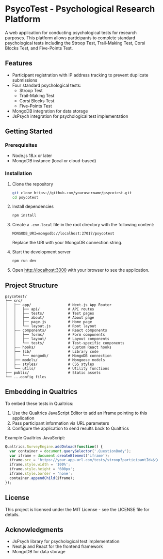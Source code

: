 # PsycoTest - Psychological Research Platform

A web application for conducting psychological tests for research purposes. This platform allows participants to complete standard psychological tests including the Stroop Test, Trail-Making Test, Corsi Blocks Test, and Five-Points Test.

## Features

- Participant registration with IP address tracking to prevent duplicate submissions
- Four standard psychological tests:
  - Stroop Test
  - Trail-Making Test
  - Corsi Blocks Test
  - Five-Points Test
- MongoDB integration for data storage
- JsPsych integration for psychological test implementation

## Getting Started

### Prerequisites

- Node.js 18.x or later
- MongoDB instance (local or cloud-based)

### Installation

1. Clone the repository
   ```bash
   git clone https://github.com/yourusername/psycotest.git
   cd psycotest
   ```

2. Install dependencies
   ```bash
   npm install
   ```

3. Create a `.env.local` file in the root directory with the following content:
   ```
   MONGODB_URI=mongodb://localhost:27017/psycotest
   ```
   Replace the URI with your MongoDB connection string.

4. Start the development server
   ```bash
   npm run dev
   ```

5. Open [http://localhost:3000](http://localhost:3000) with your browser to see the application.

## Project Structure

```
psycotest/
├── src/
│   ├── app/                 # Next.js App Router
│   │   ├── api/             # API routes
│   │   ├── tests/           # Test pages
│   │   ├── about/           # About page
│   │   ├── page.js          # Home page
│   │   └── layout.js        # Root layout
│   ├── components/          # React components
│   │   ├── forms/           # Form components
│   │   ├── layout/          # Layout components
│   │   └── tests/           # Test-specific components
│   ├── hooks/               # Custom React hooks
│   ├── lib/                 # Library code
│   │   └── mongodb/         # MongoDB connection
│   ├── models/              # Mongoose models
│   ├── styles/              # CSS styles
│   └── utils/               # Utility functions
├── public/                  # Static assets
└── ...config files
```

## Embedding in Qualtrics

To embed these tests in Qualtrics:

1. Use the Qualtrics JavaScript Editor to add an iframe pointing to this application
2. Pass participant information via URL parameters
3. Configure the application to send results back to Qualtrics

Example Qualtrics JavaScript:
```javascript
Qualtrics.SurveyEngine.addOnload(function() {
  var container = document.querySelector('.QuestionBody');
  var iframe = document.createElement('iframe');
  iframe.src = 'https://your-app-url.com/tests/stroop?participantId=${e://Field/participantId}';
  iframe.style.width = '100%';
  iframe.style.height = '600px';
  iframe.style.border = 'none';
  container.appendChild(iframe);
});
```

## License

This project is licensed under the MIT License - see the LICENSE file for details.

## Acknowledgments

- JsPsych library for psychological test implementation
- Next.js and React for the frontend framework
- MongoDB for data storage

